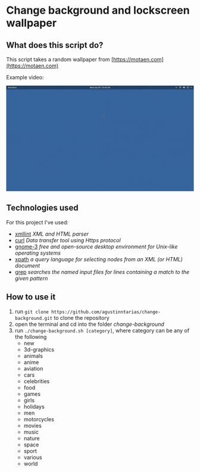 # Change background and lockscreen wallpaper
## What does this script do?
This script takes a random wallpaper from [https://motaen.com](https://motaen.com)

Example video:

<p align="center">
  <img src="demonstration.gif" />
</p>


## Technologies used
For this project I've used:
- [xmllint](https://linux.die.net/man/1/xmllint) *XML and HTML parser*
- [curl](https://linux.die.net/man/1/curl) *Data transfer tool using Https protocol*
- [gnome-3](https://www.gnome.org/) *free and open-source desktop environment for Unix-like operating systems*
- [xpath](https://en.wikipedia.org/wiki/XPath) *a query language for selecting nodes from an XML (or HTML) document*
- [grep](https://linux.die.net/man/1/grep) *searches the named input files for lines containing a match to the given pattern*

## How to use it
1. run `git clone https://github.com/agustinntarias/change-background.git` to clone the repository
2. open the terminal and cd into the folder *change-background*
3. run `./change-background.sh [category]`, where category can be any of the following
    + new
    + 3d-graphics
    + animals
    + anime
    + aviation
    + cars
    + celebrities
    + food
    + games
    + girls
    + holidays
    + men
    + motorcycles
    + movies
    + music
    + nature
    + space
    + sport
    + various
    + world


